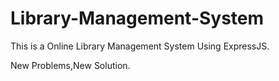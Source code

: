 # Library-Management-System

This is a Online Library Management System Using ExpressJS.

New Problems,New Solution.